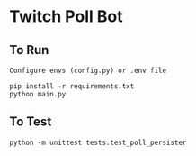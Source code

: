 # Twitch Poll Bot

## To Run

    Configure envs (config.py) or .env file

    pip install -r requirements.txt
    python main.py

## To Test

    python -m unittest tests.test_poll_persister 